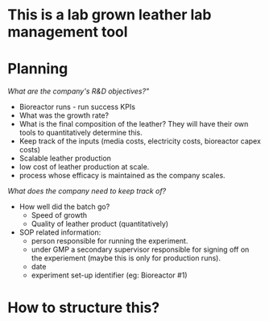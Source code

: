 # This is a lab grown leather lab management tool

# Planning

*What are the company's R&D objectives?"*
 - Bioreactor runs - run success KPIs
  - What was the growth rate?
  - What is the final composition of the leather? They will have their own tools to quantitatively determine this.
  -  Keep track of the inputs (media costs, electricity costs, bioreactor capex costs)
 - Scalable leather production
  - low cost of leather production at scale.
  - process whose efficacy is maintained as the company scales.

*What does the company need to keep track of?*
 - How well did the batch go?
    - Speed of growth
    - Quality of leather product (quantitatively)
 - SOP related information:
    - person responsible for running the experiment.
    - under GMP a secondary supervisor responsible for signing off on the experiement (maybe this is only for production runs).
    - date
    - experiment set-up identifier (eg: Bioreactor #1)

# How to structure this?

